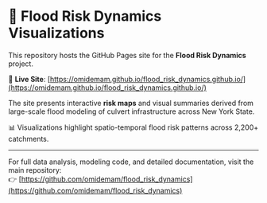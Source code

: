 # 🌊 Flood Risk Dynamics Visualizations

This repository hosts the GitHub Pages site for the **Flood Risk Dynamics** project.

🔗 **Live Site**: [https://omidemam.github.io/flood_risk_dynamics.github.io/](https://omidemam.github.io/flood_risk_dynamics.github.io/)

The site presents interactive **risk maps** and visual summaries derived from large-scale flood modeling of culvert infrastructure across New York State.

📊 Visualizations highlight spatio-temporal flood risk patterns across 2,200+ catchments.

---

For full data analysis, modeling code, and detailed documentation, visit the main repository:  
👉 [https://github.com/omidemam/flood_risk_dynamics](https://github.com/omidemam/flood_risk_dynamics)
